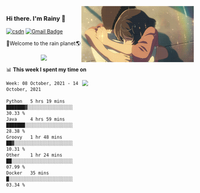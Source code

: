 <img  align='right' height="150" src="https://github.com/LikeRainDay/LikeRainDay/blob/master/pic/img_rain_1.gif?raw=true">



### Hi there. I'm Rainy :lemon:

[![csdn](https://img.shields.io/badge/-csdn-c14438?style=flat-square&logo=c&logoColor=white)](https://blog.csdn.net/qq_15807167)
[![Gmail Badge](https://img.shields.io/badge/-gmail-c14438?style=flat-square&logo=Gmail&logoColor=white&link=mailto:houshuai0816@gmail.com)](mailto:houshuai0816@gmail.com)

🚀Welcome to the rain planet🌎

<center>
<img align='center'  src="https://source.unsplash.com/random/1200x600">
</center>

📊 **This week I spent my time on**

<img align='right'   width="300" src="https://github-readme-stats.vercel.app/api?username=LikeRainDay&show_icons=true&title_color=fff&icon_color=79ff97&text_color=9f9f9f&bg_color=151515">

<!--START_SECTION:waka-->
```text
Week: 08 October, 2021 - 14 October, 2021

Python   5 hrs 19 mins   ███████▓░░░░░░░░░░░░░░░░░   30.33 % 
Java     4 hrs 59 mins   ███████░░░░░░░░░░░░░░░░░░   28.38 % 
Groovy   1 hr 48 mins    ██▓░░░░░░░░░░░░░░░░░░░░░░   10.31 % 
Other    1 hr 24 mins    ██░░░░░░░░░░░░░░░░░░░░░░░   07.99 % 
Docker   35 mins         █░░░░░░░░░░░░░░░░░░░░░░░░   03.34 % 
```
<!--END_SECTION:waka-->
